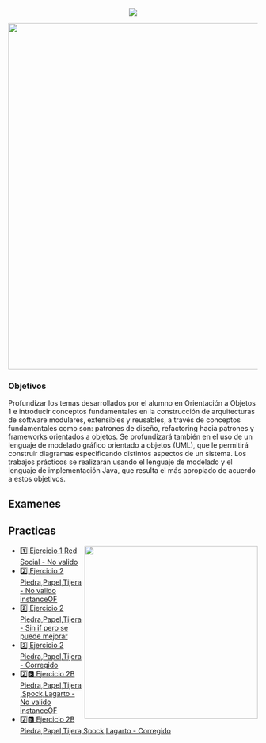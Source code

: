 
<div align="center"> 
<img src="https://readme-typing-svg.demolab.com?font=Fira+Code&size=25&duration=1200&pause=1000&color=FF0000&center=true&width=435&lines=💻 Orientacion a Objetos 2 💻"/>
</div>

<div width="400" align="center"> 
  <p><img  width="700" src="https://mir-s3-cdn-cf.behance.net/project_modules/hd/3e8c52123735017.60f4fd2424e14.gif"></p>

</div>


<h3>Objetivos</h3>
Profundizar los temas desarrollados por el alumno en Orientación a Objetos 1 e introducir conceptos
fundamentales en la construcción de arquitecturas de software modulares, extensibles y reusables, a través
de conceptos fundamentales como son: patrones de diseño, refactoring hacia patrones y frameworks
orientados a objetos. Se profundizará también en el uso de un lenguaje de modelado gráfico orientado a
objetos (UML), que le permitirá construir diagramas especificando distintos aspectos de un sistema. Los
trabajos prácticos se realizarán usando el lenguaje de modelado y el lenguaje de implementación Java, que
resulta el más apropiado de acuerdo a estos objetivos.



<h2>Examenes</h2>




<h2>Practicas</h2>

<p><img  width="350" align='right' src="https://media.tenor.com/PBcGjKppnacAAAAd/pixel-art.gif"></p>


- [1️⃣ Ejercicio 1 Red Social - No valido](/src/main/java/Ejercicio1)
- [2️⃣ Ejercicio 2 Piedra,Papel,Tijera - No valido instanceOF](/src/main/java/Ejercicio2)
- [2️⃣ Ejercicio 2 Piedra,Papel,Tijera - Sin if pero se puede mejorar](/src/main/java/Ejercicio2_SIN_IF)
- [2️⃣ Ejercicio 2 Piedra,Papel,Tijera - Corregido](/src/main/java/Ejercicio2_Ayudantes)
- [2️⃣🅱️ Ejercicio 2B Piedra,Papel,Tijera,Spock,Lagarto -  No valido instanceOF](/src/main/java/Ejercicio2B)
- [2️⃣🅱️ Ejercicio 2B Piedra,Papel,Tijera,Spock,Lagarto - Corregido ](/src/main/java/Ejercicio2B_Ayudantes)



